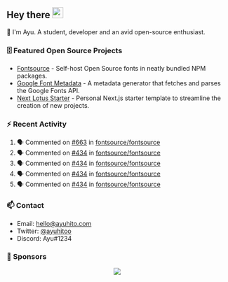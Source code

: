 ## Hey there <img src="https://media.giphy.com/media/hvRJCLFzcasrR4ia7z/giphy.gif" width="25" height="25">

📝 I'm Ayu. A student, developer and an avid open-source enthusiast.

### 🗄 Featured Open Source Projects

- [Fontsource](https://github.com/fontsource/fontsource) - Self-host Open Source fonts in neatly bundled NPM packages.
- [Google Font Metadata](https://github.com/fontsource/google-font-metadata) - A metadata generator that fetches and parses the Google Fonts API.
- [Next Lotus Starter](https://github.com/DecliningLotus/next-lotus-starter) - Personal Next.js starter template to streamline the creation of new projects.

### ⚡ Recent Activity

<!--START_SECTION:activity-->

1. 🗣 Commented on [#663](https://github.com/fontsource/fontsource/issues/663) in [fontsource/fontsource](https://github.com/fontsource/fontsource)
2. 🗣 Commented on [#434](https://github.com/fontsource/fontsource/issues/434) in [fontsource/fontsource](https://github.com/fontsource/fontsource)
3. 🗣 Commented on [#434](https://github.com/fontsource/fontsource/issues/434) in [fontsource/fontsource](https://github.com/fontsource/fontsource)
4. 🗣 Commented on [#434](https://github.com/fontsource/fontsource/issues/434) in [fontsource/fontsource](https://github.com/fontsource/fontsource)
5. 🗣 Commented on [#434](https://github.com/fontsource/fontsource/issues/434) in [fontsource/fontsource](https://github.com/fontsource/fontsource)
<!--END_SECTION:activity-->

### 📫 Contact

- Email: hello@ayuhito.com
- Twitter: [@ayuhitoo](https://twitter.com/ayuhitoo)
- Discord: Ayu#1234


### :sparkling_heart: Sponsors

<p align="center">
  <a href="https://cdn.jsdelivr.net/gh/ayuhito/ayuhito/sponsors.svg">
    <img src='https://cdn.jsdelivr.net/gh/ayuhito/ayuhito/sponsors.svg'/>
  </a>
</p>